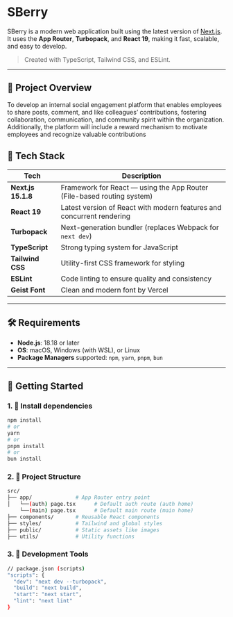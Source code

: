 # SBerry

SBerry is a modern web application built using the latest version of [Next.js](https://nextjs.org). It uses the **App Router**, **Turbopack**, and **React 19**, making it fast, scalable, and easy to develop.

> Created with TypeScript, Tailwind CSS, and ESLint.

---

## 🧠 Project Overview
To develop an internal social engagement platform that enables employees to share posts, comment, and like colleagues’ contributions, fostering collaboration, communication, and community spirit within the organization. Additionally, the platform will include a reward mechanism to motivate employees and recognize valuable contributions


## 🧪 Tech Stack

| Tech                | Description                                                                 |
|---------------------|-----------------------------------------------------------------------------|
| **Next.js 15.1.8**  | Framework for React — using the App Router (File-based routing system)      |
| **React 19**        | Latest version of React with modern features and concurrent rendering       |
| **Turbopack**       | Next-generation bundler (replaces Webpack for `next dev`)                   |
| **TypeScript**      | Strong typing system for JavaScript                                         |
| **Tailwind CSS**    | Utility-first CSS framework for styling                                     |
| **ESLint**          | Code linting to ensure quality and consistency                              |
| **Geist Font**      | Clean and modern font by Vercel                                             |

---

## 🛠 Requirements

- **Node.js**: 18.18 or later
- **OS**: macOS, Windows (with WSL), or Linux
- **Package Managers** supported: `npm`, `yarn`, `pnpm`, `bun`

---

## 🚀 Getting Started

### 1. 🧪 Install dependencies

```bash
npm install
# or
yarn
# or
pnpm install
# or
bun install
```

### 2. 📁 Project Structure

```bash
src/
├── app/              # App Router entry point
│   └──(auth) page.tsx      # Default auth route (auth home)
    └──(main) page.tsx      # Default main route (main home)
├── components/       # Reusable React components
├── styles/           # Tailwind and global styles
├── public/           # Static assets like images
├── utils/            # Utility functions

```

### 3. 🧪 Development Tools
```bash
// package.json (scripts)
"scripts": {
  "dev": "next dev --turbopack",
  "build": "next build",
  "start": "next start",
  "lint": "next lint"
}
```




